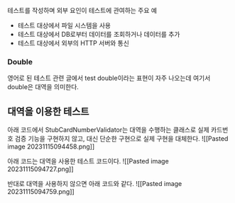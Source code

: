 테스트를 작성하며 외부 요인이 테스트에 관여하는 주요 예
- 테스트 대상에서 파일 시스템을 사용
- 테스트 대상에서 DB로부터 데이터를 조회하거나 데이터를 추가
- 테스트 대상에서 외부의 HTTP 서버와 통신

### Double
영어로 된 테스트 관련 글에서 test double이라는 표현이 자주 나오는데 여기서 double은 대역을 의미한다.

## 대역을 이용한 테스트

아래 코드에서 StubCardNumberValidator는 대역을 수행하는 클래스로 실제 카드번호 검증 기능을 구현하지 않고, 대신 단순한 구현으로 실제 구현을 대체한다.
![[Pasted image 20231115094458.png]]

아래 코드는 대역을 사용한 테스트 코드이다.
![[Pasted image 20231115094727.png]]

반대로 대역을 사용하지 않으면 아래 코드와 같다.
![[Pasted image 20231115094759.png]]